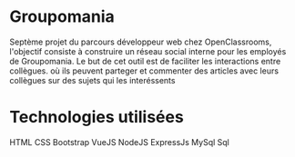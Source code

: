 # Groupomania

Septème projet du parcours développeur web chez OpenClassrooms, l'objectif consiste à construire un réseau social interne pour les employés de Groupomania. Le but de cet outil est de faciliter les interactions entre collègues. où ils peuvent parteger et commenter des articles avec leurs collègues sur des sujets qui les interéssents


# Technologies utilisées

HTML
CSS
Bootstrap
VueJS
NodeJS
ExpressJs
MySql
Sql
